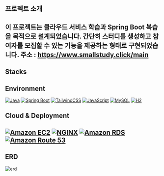 프로젝트 소개
---
이 프로젝트는 클라우드 서비스 학습과 Spring Boot 복습을 목적으로 설계되었습니다. 간단히 스터디를 생성하고 참여자를 모집할 수 있는 기능을 제공하는 형태로 구현되었습니다.
주소 : https://www.smallstudy.click/main
---
Stacks
---
## Environment
[![Java](https://img.shields.io/badge/Java-007396?style=flat-square&logo=java&logoColor=white)](https://www.oracle.com/java/)
[![Spring Boot](https://img.shields.io/badge/Spring%20Boot-6DB33F?style=flat-square&logo=springboot&logoColor=white)](https://spring.io/projects/spring-boot)
[![TailwindCSS](https://img.shields.io/badge/TailwindCSS-38B2AC?style=flat-square&logo=tailwind-css&logoColor=white)](https://tailwindcss.com/)
[![JavaScript](https://img.shields.io/badge/JavaScript-F7DF1E?style=flat-square&logo=javascript&logoColor=black)](https://developer.mozilla.org/en-US/docs/Web/JavaScript)
[![MySQL](https://img.shields.io/badge/MySQL-4479A1?style=flat-square&logo=mysql&logoColor=white)](https://www.mysql.com/)
[![H2](https://img.shields.io/badge/H2-003545?style=flat-square&logo=h2&logoColor=white)](https://h2database.com/)

## Cloud & Deployment
[![Amazon EC2](https://img.shields.io/badge/Amazon%20EC2-FF9900?style=flat-square&logo=amazon-aws&logoColor=white)](https://aws.amazon.com/ec2/)
[![NGINX](https://img.shields.io/badge/NGINX-009639?style=flat-square&logo=nginx&logoColor=white)](https://www.nginx.com/)
[![Amazon RDS](https://img.shields.io/badge/Amazon%20RDS-527FFF?style=flat-square&logo=amazon-rds&logoColor=white)](https://aws.amazon.com/rds/)
[![Amazon Route 53](https://img.shields.io/badge/Amazon%20Route%2053-232F3E?style=flat-square&logo=amazon-aws&logoColor=white)](https://aws.amazon.com/route53/)
---
ERD
---
![erd](https://github.com/user-attachments/assets/0daa3033-ad0d-4d64-a439-bb2cfa3fa56f)


